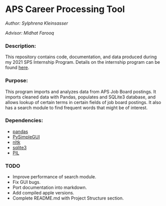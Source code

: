 # **APS Career Processing Tool**
*Author: Sylphrena Kleinsasser*

*Advisor: Midhat Farooq*

### **Description:**

This repository contains code, documentation, and data produced during my 2021 SPS Internship Program. Details on the internship program can be found [here](https://www.spsnational.org/programs/internships/interns/2021).

### **Purpose:**

This program imports and analyzes data from APS Job Board postings. It imports cleaned data with Pandas, populates and SQLite3 database, and allows lookup of certain terms in certain fields of job board postings. It also has a search module to find frequent words that might be of interest.


### **Dependencies:**
 - [pandas](https://pypi.org/project/pandas/)
 - [PySimpleGUI](https://pypi.org/project/PySimpleGUI/)
 - [nltk](https://pypi.org/project/nltk/)
 - [sqlite3](https://pypi.org/project/pysqlite3/)
 - [PIL](https://pypi.org/project/Pillow/)

### **TODO**
 - Improve performance of search module.
 - Fix GUI bugs.
 - Port documentation into markdown.
 - Add compiled apple versions.
 - Complete README.md with Project Structure section.

<br>

